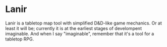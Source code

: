Lanir
=====

Lanir is a tabletop map tool with simplified D&D-like game mechanics.
Or at least it will be; currently it is at the earliest stages of
develompent imaginable. And when I say "imaginable", remember that
it's a tool for a tabletop RPG.
